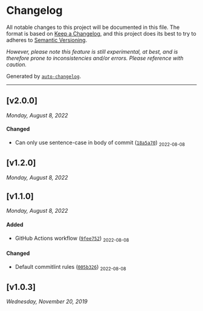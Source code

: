 # Changelog 

All notable changes to this project will be documented in this file. The format is based on [Keep a Changelog](https://keepachangelog.com/en/1.0.0/), and this project does its best to try to adheres to [Semantic Versioning](https://semver.org/spec/v2.0.0.html). 

_However, please note this feature is still experimental, at best, and is therefore prone to inconsistencies and/or errors. Please reference with caution._

Generated by [`auto-changelog`](https://github.com/CookPete/auto-changelog).

- - -

## [v2.0.0]
_Monday, August 8, 2022_

#### Changed

* Can only use sentence-case in body of commit ([`18a5a70`](https://github.com/dreamistlabs/config-commitlint/commit/18a5a703d66dc252a08f686d77d6127590ad48ba)) <sub>2022-08-08</sub>
## [v1.2.0]
_Monday, August 8, 2022_

## [v1.1.0]
_Monday, August 8, 2022_

#### Added

* GitHub Actions workflow ([`9fee752`](https://github.com/dreamistlabs/config-commitlint/commit/9fee7522fa4b28cc3b07a429aa203eb6dffccb15)) <sub>2022-08-08</sub>
#### Changed

* Default commitlint rules ([`005b326`](https://github.com/dreamistlabs/config-commitlint/commit/005b326bf4d9fc46b22aa790e5141658e8a65615)) <sub>2022-08-08</sub>
## [v1.0.3]
_Wednesday, November 20, 2019_

